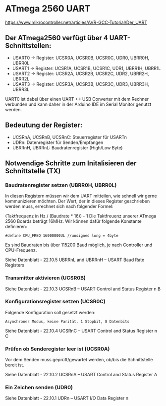 # ATmega 2560 UART
https://www.mikrocontroller.net/articles/AVR-GCC-Tutorial/Der_UART

## Der ATmega2560 verfügt über 4 UART-Schnittstellen:
- USART0 → Register: UCSR0A, UCSR0B, UCSR0C, UDR0, UBRR0H, UBRR0L
- USART1 → Register: UCSR1A, UCSR1B, UCSR1C, UDR1, UBRR1H, UBRR1L
- USART2 → Register: UCSR2A, UCSR2B, UCSR2C, UDR2, UBRR2H, UBRR2L
- USART3 → Register: UCSR3A, UCSR3B, UCSR3C, UDR3, UBRR3H, UBRR3L

UART0 ist dabei über einen UART <-> USB Converter mit dem Rechner verbunden und kann daher in der Arduino IDE im Serial Monitor genutzt werden.

## Bedeutung der Register:
- UCSRnA, UCSRnB, UCSRnC: Steuerregister für USARTn
- UDRn: Datenregister für Senden/Empfangen
- UBRRnH, UBRRnL: Baudratenregister (High/Low Byte)

## Notwendige Schritte zum Initalisieren der Schnittstelle (TX)

### Baudratenregister setzen (UBRR0H, UBRR0L)
In diesen Registern müssen wir dem UART mitteilen, wie schnell wir gerne kommunizieren möchten. Der Wert, der in dieses Register geschrieben werden muss, errechnet sich nach folgender Formel:

(Taktfrequenz in Hz / (Baudrate * 16)) - 1
Die Taktfreuenz unserer ATmega 2560 Boards beträgt 16MHz. Wir können dafür folgende Konstante definieren:

`#define CPU_FREQ 16000000UL //unsigned long = 4byte`

Es sind Baudraten bis über 115200 Baud möglich, je nach Controller und CPU-Frequenz.

Siehe Datenblatt - 22.10.5 UBRRnL and UBRRnH – USART Baud Rate Registers

### Transmitter aktivieren (UCSR0B)
Siehe Datenblatt - 22.10.3 UCSRnB – USART Control and Status Register n B

### Konfigurationsregister setzen (UCSR0C)
Folgende Konfiguration soll gesetzt werden:

`Asynchroner Modus, keine Parität, 1 Stopbit, 8 Datenbits`

Siehe Datenblatt - 22.10.4 UCSRnC – USART Control and Status Register n C

### Prüfen ob Senderegister leer ist (UCSR0A)
Vor dem Senden muss geprüft/gewartet werden, ob/bis die Schnittstelle bereit ist. 

Siehe Datenblatt - 22.10.2 UCSRnA – USART Control and Status Register A

### Ein Zeichen senden (UDR0)
Siehe Datenblatt - 22.10.1 UDRn – USART I/O Data Register n





